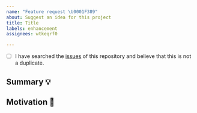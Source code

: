 ```yaml
---
name: "Feature request \U0001F389"
about: Suggest an idea for this project
title: Title
labels: enhancement
assignees: wtkeqrf0

---
```


<!-- Provide a general summary of the feature in the Title above -->

<!-- To avoid duplicate issues we ask you to check off the following list -->

<!-- Checked checkbox should look like this: [x] -->

- [ ] I have searched the [issues](https://github.com/youtogether-online/backend/issues) of this repository and believe that this is not a duplicate.

## Summary 💡

<!-- Describe how it should work. -->

## Motivation 🔦

<!--
  What are you trying to accomplish? How has the lack of this feature affected you?
  Providing context helps us come up with a solution that is most useful in the real world.
-->
